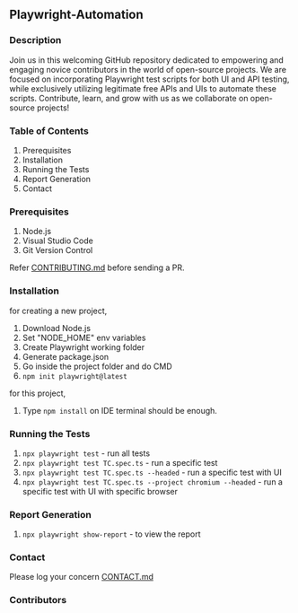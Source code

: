 ## Playwright-Automation

<!-- Rename Repository Name `Hacktoberfest-Playwright-Automation` -->
<!-- Rename Repository Description `Hacktoberfest-Playwright-Automation` -->
<!-- Rename Repository URL `Hacktoberfest-Playwright-Automation` in Contributing.md-->
<!-- ### Welcome to `Hacktoberfest-playwright` -->

### Description

Join us in this welcoming GitHub repository dedicated to empowering and engaging novice contributors in the world of open-source projects. We are focused on incorporating Playwright test scripts for both UI and API testing, while exclusively utilizing legitimate free APIs and UIs to automate these scripts. Contribute, learn, and grow with us as we collaborate on open-source projects!

<!--![alt Hacktoberfestfest-banner](./fallfest-banner.jpg) -->

### Table of Contents

1. Prerequisites
2. Installation
3. Running the Tests
4. Report Generation
5. Contact

### Prerequisites

1. Node.js
2. Visual Studio Code 
3. Git Version Control

Refer [CONTRIBUTING.md](https://github.com/Malitthh/playwright-automation/blob/main/CONTRIBUTING.md) before sending a PR.


<!--Create your profile for hacktoberfest [here](https://hacktoberfest.com/profile/).-->

### Installation

for creating a new project,

1. Download Node.js
2. Set "NODE_HOME" env variables
3. Create Playwright working folder
4. Generate package.json
5. Go inside the project folder and do CMD
6. `npm init playwright@latest`

for this project,

1. Type `npm install` on IDE terminal should be enough.

### Running the Tests

1. `npx playwright test` - run all tests
2. `npx playwright test TC.spec.ts` - run a specific test
3. `npx playwright test TC.spec.ts --headed` - run a specific test with UI
4. `npx playwright test TC.spec.ts --project chromium --headed` - run a specific test with UI with specific browser

### Report Generation

1. `npx playwright show-report` - to view the report

### Contact

Please log your concern [CONTACT.md](https://github.com/Malitthh/playwright-automation/blob/main/CONTACT.md)

### Contributors
<!-- <a href="https://github.com/Malitthh/playwright-automation/graphs/contributors">
  <img src="https://contributors-img.web.app/image?repo=Malitthh/playwright-automation&max=500" alt="Lista de contribuidores" width="100%"/>
</a> -->


